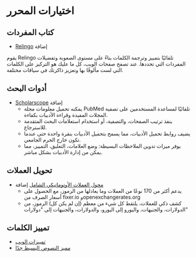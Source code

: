 # اختيارات المحرر

## كتاب المفردات
- [Relingo](https://relingo.net/) إضافة

يقوم Relingo تلقائيًا بتمييز وترجمة الكلمات بناءً على مستوى الصعوبة وتفضيلات المفردات التي تحددها. عند تصفح صفحات الويب، كل ما عليك هو التركيز على الكلمات التي لست مألوفًا بها وتعزيز ذاكرتك في سياقات مختلفة.

## أدوات البحث
- [Scholarscope](https://www.scholarscope.online/) إضافة
    - يمكنه تحميل معلومات مجلة PubMed تلقائيًا لمساعدة المستخدمين على تصفية المجلات المفيدة وقراءة الأدبيات بكفاءة.
    - ينفذ ترتيب الصفحات، والتصفية، أو استخدام استعلامات البحث المتقدمة للاسترجاع.
    - يضيف روابط تحميل الأدبيات، مما يسمح بتحميل الأدبيات بنقرة واحدة حتى عندما تكون خارج الحرم الجامعي.
    - يوفر ميزات تدوين الملاحظات البسيطة: وضع العلامات، التعليق، التمييز، مما يمكن من إدارة الأدبيات بشكل مباشر.

## تحويل العملات
- [محول العملات الأوتوماتيكي الشامل](https://chromewebstore.google.com/detail/hbjagjepkeogombomfeefdmjnclgojli?hl=zh-CN&utm_source=ext_sidebar) إضافة
    - يدعم أكثر من 170 نوعًا من العملات وما يعادلها من الرموز، مع الحصول على أسعار الصرف من fixer.io وopenexchangerates.org
    - كشف ذكي للعملات، يلتقط كل شيء من معظم (إن لم يكن كل) الرموز، من الدولارات، والجنيهات، واليورو إلى اليورو، والدولارات، والجنيهات إلى "دولارات"

## تمييز الكلمات
- [تمييزات الويب](https://web-highlights.com/blog/welcome/)
- [مميز النصوص البسيط جدًا](https://chromewebstore.google.com/detail/super-simple-highlighter/hhlhjgianpocpoppaiihmlpgcoehlhio)
